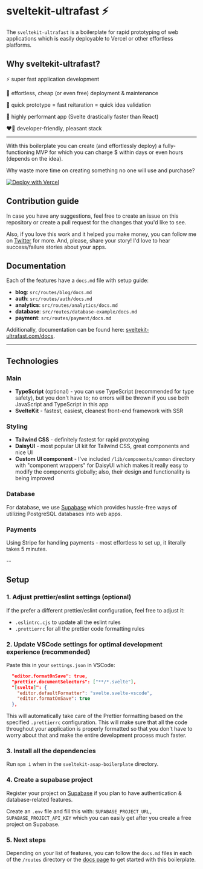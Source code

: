 # sveltekit-ultrafast ⚡️

The `sveltekit-ultrafast` is a boilerplate for rapid prototyping of web applications which is easily deployable to Vercel or other effortless platforms.

## Why sveltekit-ultrafast?

⚡️ super fast application development

💸 effortless, cheap (or even free) deployment & maintenance

🧪 quick prototype = fast reitaration = quick idea validation

💨 highly performant app (Svelte drastically faster than React)

❤️‍🔥 developer-friendly, pleasant stack

---

With this boilerplate you can create (and effortlessly deploy) a fully-functioning MVP for which you can charge $ within days or even hours (depends on the idea).

Why waste more time on creating something no one will use and purchase?

[![Deploy with Vercel](https://vercel.com/button)](https://vercel.com/new/clone?repository-url=https%3A%2F%2Fgithub.com%2Fgillbatesdev%2Fsveltekit-ultrafast)

## Contribution guide

In case you have any suggestions, feel free to create an issue on this repository or create a pull request for the changes that you'd like to see.

Also, if you love this work and it helped you make money, you can follow me on [Twitter](https://x.com/gillbatesdev) for more. And, please, share your story! I'd love to hear success/failure stories about your apps.

## Documentation

Each of the features have a `docs.md` file with setup guide:

- **blog**: `src/routes/blog/docs.md`
- **auth**: `src/routes/auth/docs.md`
- **analytics**: `src/routes/analytics/docs.md`
- **database**: `src/routes/database-example/docs.md`
- **payment**: `src/routes/payment/docs.md`

Additionally, documentation can be found here: [sveltekit-ultrafast.com/docs](https://sveltekit-ultrafast.com/docs).

---

## Technologies

### Main

- **TypeScript** (optional) - you can use TypeScript (recommended for type safety), but you don't have to; no errors will be thrown if you use both JavaScript and TypeScript in this app
- **SvelteKit** - fastest, easiest, cleanest front-end framework with SSR

### Styling

- **Tailwind CSS** - definitely fastest for rapid prototyping
- **DaisyUI** - most popular UI kit for Tailwind CSS, great components and nice UI
- **Custom UI component** - I've included `/lib/components/common` directory with "component wrappers" for DaisyUI which makes it really easy to modify the components globally; also, their design and functionality is being improved

### Database

For database, we use [Supabase](https://supabase.com/database) which provides hussle-free ways of utilizing PostgreSQL databases into web apps.

### Payments

Using Stripe for handling payments - most effortless to set up, it literally takes 5 minutes.

--

## Setup

### 1. Adjust prettier/eslint settings (optional)

If the prefer a different prettier/eslint configuration, feel free to adjust it:

- `.eslintrc.cjs` to update all the eslint rules
- `.prettierrc` for all the prettier code formatting rules

### 2. Update VSCode settings for optimal development experience (recommended)

Paste this in your `settings.json` in VSCode:

```JSON
  "editor.formatOnSave": true,
  "prettier.documentSelectors": ["**/*.svelte"],
  "[svelte]": {
    "editor.defaultFormatter": "svelte.svelte-vscode",
    "editor.formatOnSave": true
  },
```

This will automatically take care of the Prettier formatting based on the specified `.prettierrc` configuration.
This will make sure that all the code throughout your application is properly formatted so that you don't have to worry about that and make the entire development process much faster.

### 3. Install all the dependencies

Run `npm i` when in the `sveltekit-asap-boilerplate` directory.

### 4. Create a supabase project

Register your project on [Supabase](https://supabase.com/) if you plan to have authentication & database-related features.

Create an `.env` file and fill this with: `SUPABASE_PROJECT_URL, SUPABASE_PROJECT_API_KEY` which you can easily get after you create a free project on Supabase.

### 5. Next steps

Depending on your list of features, you can follow the `docs.md` files in each of the `/routes` directory or the [docs page](https://sveltekit-ultrafast.com/docs) to get started with this boilerplate.

